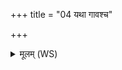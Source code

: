 +++
title = "04 यथा गावश्च"

+++
<details><summary>मूलम् (WS)</summary>

यथा गावश्च भूम्यां पुरुषश्च न्योकसः ।  
एवोन्मत्तस्य ते मुने गृह्णातु पृथिवी मनः ॥ ४ ॥
</details>